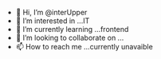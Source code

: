 - 👋 Hi, I’m @interUpper
- 👀 I’m interested in ...IT
- 🌱 I’m currently learning ...frontend
- 💞️ I’m looking to collaborate on ...
- 📫 How to reach me ...currently unavaible

<!---
interUpper/interUpper is a ✨ special ✨ repository because its `README.md` (this file) appears on your GitHub profile.
You can click the Preview link to take a look at your changes.
--->
